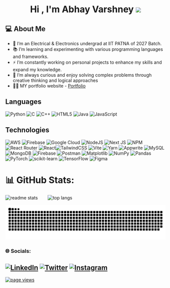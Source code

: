 <h1 align="center"><b>Hi , I'm Abhay Varshney </b><img src="https://media.giphy.com/media/hvRJCLFzcasrR4ia7z/giphy.gif" width="35"></h1>

## 💻 About Me

- 🔭 I’m an Electrical & Electronics undergrad at IIT PATNA of 2027 Batch.
- 📚 I’m learning and experimenting with various programming languages and frameworks.
- ⚡ I’m constantly working on personal projects to enhance my skills and expand my knowledge.
- 🤔 I’m always curious and enjoy solving complex problems through creative thinking and logical approaches
- 👨‍💻 MY portfolio website - <a href="https://myportfolio-psi-sable.vercel.app/">Portfolio</a>

## Languages

![Python](https://img.shields.io/badge/python-3670A0?style=plastic&logo=python&logoColor=ffdd54)
![C](https://img.shields.io/badge/c-%2300599C.svg?style=plastic&logo=c&logoColor=white) ![C++](https://img.shields.io/badge/c++-%2300599C.svg?style=plastic&logo=c%2B%2B&logoColor=white) ![HTML5](https://img.shields.io/badge/html5-%23E34F26.svg?style=plastic&logo=html5&logoColor=white) ![Java](https://img.shields.io/badge/java-%23ED8B00.svg?style=plastic&logo=openjdk&logoColor=white) ![JavaScript](https://img.shields.io/badge/javascript-%23323330.svg?style=plastic&logo=javascript&logoColor=%23F7DF1E)


## Technologies

![AWS](https://img.shields.io/badge/AWS-%23FF9900.svg?style=plastic&logo=amazon-aws&logoColor=white) ![Firebase](https://img.shields.io/badge/firebase-%23039BE5.svg?style=plastic&logo=firebase) ![Google Cloud](https://img.shields.io/badge/GoogleCloud-%234285F4.svg?style=plastic&logo=google-cloud&logoColor=white)   ![NodeJS](https://img.shields.io/badge/node.js-6DA55F?style=plastic&logo=node.js&logoColor=white) ![Next JS](https://img.shields.io/badge/Next-black?style=plastic&logo=next.js&logoColor=white) ![NPM](https://img.shields.io/badge/NPM-%23CB3837.svg?style=plastic&logo=npm&logoColor=white) ![React Router](https://img.shields.io/badge/React_Router-CA4245?style=plastic&logo=react-router&logoColor=white) ![React](https://img.shields.io/badge/react-%2320232a.svg?style=plastic&logo=react&logoColor=%2361DAFB)![TailwindCSS](https://img.shields.io/badge/tailwindcss-%2338B2AC.svg?style=plastic&logo=tailwind-css&logoColor=white) ![Vite](https://img.shields.io/badge/vite-%23646CFF.svg?style=plastic&logo=vite&logoColor=white) ![Yarn](https://img.shields.io/badge/yarn-%232C8EBB.svg?style=plastic&logo=yarn&logoColor=white) ![Appwrite](https://img.shields.io/badge/Appwrite-%23FD366E.svg?style=plastic&logo=appwrite&logoColor=white) ![MySQL](https://img.shields.io/badge/mysql-4479A1.svg?style=plastic&logo=mysql&logoColor=white) ![MongoDB](https://img.shields.io/badge/MongoDB-%234ea94b.svg?style=plastic&logo=mongodb&logoColor=white) ![Firebase](https://img.shields.io/badge/firebase-a08021?style=plastic&logo=firebase&logoColor=ffcd34) ![Postman](https://img.shields.io/badge/Postman-FF6C37?style=plastic&logo=postman&logoColor=white) ![Matplotlib](https://img.shields.io/badge/Matplotlib-%23ffffff.svg?style=plastic&logo=Matplotlib&logoColor=black) ![NumPy](https://img.shields.io/badge/numpy-%23013243.svg?style=plastic&logo=numpy&logoColor=white) ![Pandas](https://img.shields.io/badge/pandas-%23150458.svg?style=plastic&logo=pandas&logoColor=white) ![PyTorch](https://img.shields.io/badge/PyTorch-%23EE4C2C.svg?style=plastic&logo=PyTorch&logoColor=white) ![scikit-learn](https://img.shields.io/badge/scikit--learn-%23F7931E.svg?style=plastic&logo=scikit-learn&logoColor=white) ![TensorFlow](https://img.shields.io/badge/TensorFlow-%23FF6F00.svg?style=plastic&logo=TensorFlow&logoColor=white) ![Figma](https://img.shields.io/badge/figma-%23F24E1E.svg?style=plastic&logo=figma&logoColor=white)


<!---[![Abhay's GitHub stats](https://github-readme-stats.vercel.app/api?username=abhay25v&include_all_commits=true&theme=aura)](https://github.com/anuraghazra/github-readme-stats)--->
# 📊 GitHub Stats:
<span><img width=490 src="https://github-readme-stats.vercel.app/api?username=abhay25v&count_private=true&show_icons=true&theme=react&rank_icon=github&border_radius=10" alt="readme stats" />
&nbsp;&nbsp;&nbsp;&nbsp;&nbsp;&nbsp;
<img width=325 align="" src="https://github-readme-stats.vercel.app/api/top-langs/?username=abhay25v&hide=HTML&langs_count=8&layout=compact&theme=react&border_radius=10&size_weight=0.5&count_weight=0.5&exclude_repo=github-readme-stats" alt="top langs" /></span>


<div align="center">
  <img alt="snake eating my contributions" src="https://raw.githubusercontent.com/abhay25v/abhay25v/output/github-contribution-grid-snake-dark.svg" />
  <br/>
</div>


### 🌐 Socials:
[![LinkedIn](https://img.shields.io/badge/LinkedIn-%230077B5.svg?logo=linkedin&logoColor=white)](https://www.linkedin.com/in/abhay-varshney-25v/) [![Twitter](https://img.shields.io/badge/Twitter-%231DA1F2.svg?logo=Twitter&logoColor=white)](https://x.com/abhay25v) [![Instagram](https://img.shields.io/badge/Instagram-%23E4405F.svg?logo=Instagram&logoColor=white)](https://www.instagram.com/_abhayv254_/)
---
<a href="https://github.com/abhay25v">
    <img src="https://komarev.com/ghpvc/?username=abhay25v" alt="page views">
  </a>
